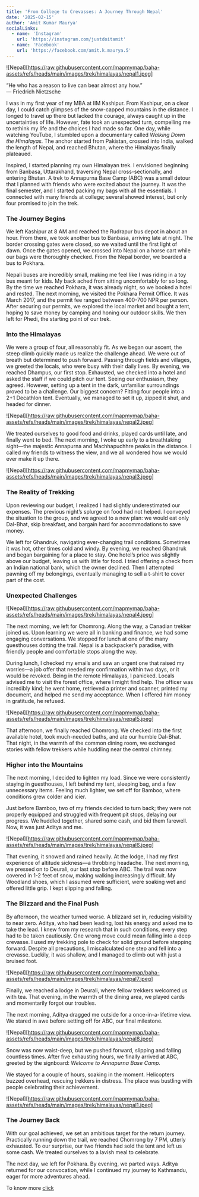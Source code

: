 ```yaml
---
title: 'From College to Crevasses: A Journey Through Nepal'
date: '2025-02-15'
author: 'Amit Kumar Maurya'
socialLinks:
  - name: 'Instagram'
    url: 'https://instagram.com/justdoitamit'
  - name: 'Facebook'
    url: 'https://facebook.com/amit.k.maurya.5'
---
```


![Nepal][https://raw.githubusercontent.com/mapmymap/baha-assets/refs/heads/main/images/trek/himalayas/nepal1.jpeg]

“He who has a reason to live can bear almost any how.”  
― Friedrich Nietzsche

I was in my first year of my MBA at IIM Kashipur. From Kashipur, on a clear day, I could catch glimpses of the snow-capped mountains in the distance. I longed to travel up there but lacked the courage, always caught up in the uncertainties of life. However, fate took an unexpected turn, compelling me to rethink my life and the choices I had made so far. One day, while watching YouTube, I stumbled upon a documentary called _Walking Down the Himalayas._ The anchor started from Pakistan, crossed into India, walked the length of Nepal, and reached Bhutan, where the Himalayas finally plateaued.

Inspired, I started planning my own Himalayan trek. I envisioned beginning from Banbasa, Uttarakhand, traversing Nepal cross-sectionally, and entering Bhutan. A trek to Annapurna Base Camp (ABC) was a small detour that I planned with friends who were excited about the journey. It was the final semester, and I started packing my bags with all the essentials. I connected with many friends at college; several showed interest, but only four promised to join the trek.

### **The Journey Begins**

We left Kashipur at 8 AM and reached the Rudrapur bus depot in about an hour. From there, we took another bus to Banbasa, arriving late at night. The border crossing gates were closed, so we waited until the first light of dawn. Once the gates opened, we crossed into Nepal on a horse cart while our bags were thoroughly checked. From the Nepal border, we boarded a bus to Pokhara.

Nepali buses are incredibly small, making me feel like I was riding in a toy bus meant for kids. My back ached from sitting uncomfortably for so long. By the time we reached Pokhara, it was already night, so we booked a hotel and rested. The next morning, we visited the Pokhara Permit Office. It was March 2017, and the permit fee ranged between 400-700 NPR per person. After securing our permits, we explored the local market and bought a tent, hoping to save money by camping and honing our outdoor skills. We then left for Phedi, the starting point of our trek.

### **Into the Himalayas**

We were a group of four, all reasonably fit. As we began our ascent, the steep climb quickly made us realize the challenge ahead. We were out of breath but determined to push forward. Passing through fields and villages, we greeted the locals, who were busy with their daily lives. By evening, we reached Dhampus, our first stop. Exhausted, we checked into a hotel and asked the staff if we could pitch our tent. Seeing our enthusiasm, they agreed. However, setting up a tent in the dark, unfamiliar surroundings proved to be a challenge. Our biggest concern? Fitting four people into a 2+1 Decathlon tent. Eventually, we managed to set it up, zipped it shut, and headed for dinner.

![Nepal][https://raw.githubusercontent.com/mapmymap/baha-assets/refs/heads/main/images/trek/himalayas/nepal2.jpeg]

We treated ourselves to good food and drinks, played cards until late, and finally went to bed. The next morning, I woke up early to a breathtaking sight—the majestic Annapurna and Machhapuchhre peaks in the distance. I called my friends to witness the view, and we all wondered how we would ever make it up there.

![Nepal][https://raw.githubusercontent.com/mapmymap/baha-assets/refs/heads/main/images/trek/himalayas/nepal3.jpeg]

### **The Reality of Trekking**

Upon reviewing our budget, I realized I had slightly underestimated our expenses. The previous night’s splurge on food had not helped. I conveyed the situation to the group, and we agreed to a new plan: we would eat only Dal-Bhat, skip breakfast, and bargain hard for accommodations to save money.

We left for Ghandruk, navigating ever-changing trail conditions. Sometimes it was hot, other times cold and windy. By evening, we reached Ghandruk and began bargaining for a place to stay. One hotel’s price was slightly above our budget, leaving us with little for food. I tried offering a check from an Indian national bank, which the owner declined. Then I attempted pawning off my belongings, eventually managing to sell a t-shirt to cover part of the cost.

### **Unexpected Challenges**

![Nepal][https://raw.githubusercontent.com/mapmymap/baha-assets/refs/heads/main/images/trek/himalayas/nepal4.jpeg]

The next morning, we left for Chomrong. Along the way, a Canadian trekker joined us. Upon learning we were all in banking and finance, we had some engaging conversations. We stopped for lunch at one of the many guesthouses dotting the trail. Nepal is a backpacker’s paradise, with friendly people and comfortable stops along the way.

During lunch, I checked my emails and saw an urgent one that raised my worries—a job offer that needed my confirmation within two days, or it would be revoked. Being in the remote Himalayas, I panicked. Locals advised me to visit the forest office, where I might find help. The officer was incredibly kind; he went home, retrieved a printer and scanner, printed my document, and helped me send my acceptance. When I offered him money in gratitude, he refused.

![Nepal][https://raw.githubusercontent.com/mapmymap/baha-assets/refs/heads/main/images/trek/himalayas/nepal5.jpeg]

That afternoon, we finally reached Chomrong. We checked into the first available hotel, took much-needed baths, and ate our humble Dal-Bhat. That night, in the warmth of the common dining room, we exchanged stories with fellow trekkers while huddling near the central chimney.

### **Higher into the Mountains**

The next morning, I decided to lighten my load. Since we were consistently staying in guesthouses, I left behind my tent, sleeping bag, and a few unnecessary items. Feeling much lighter, we set off for Bamboo, where conditions grew colder and icier.

Just before Bamboo, two of my friends decided to turn back; they were not properly equipped and struggled with frequent pit stops, delaying our progress. We huddled together, shared some cash, and bid them farewell. Now, it was just Aditya and me.

![Nepal][https://raw.githubusercontent.com/mapmymap/baha-assets/refs/heads/main/images/trek/himalayas/nepal6.jpeg]

That evening, it snowed and rained heavily. At the lodge, I had my first experience of altitude sickness—a throbbing headache. The next morning, we pressed on to Deurali, our last stop before ABC. The trail was now covered in 1-2 feet of snow, making walking increasingly difficult. My Woodland shoes, which I assumed were sufficient, were soaking wet and offered little grip. I kept slipping and falling.

### **The Blizzard and the Final Push**

By afternoon, the weather turned worse. A blizzard set in, reducing visibility to near zero. Aditya, who had been leading, lost his energy and asked me to take the lead. I knew from my research that in such conditions, every step had to be taken cautiously. One wrong move could mean falling into a deep crevasse. I used my trekking pole to check for solid ground before stepping forward. Despite all precautions, I miscalculated one step and fell into a crevasse. Luckily, it was shallow, and I managed to climb out with just a bruised foot.

![Nepal][https://raw.githubusercontent.com/mapmymap/baha-assets/refs/heads/main/images/trek/himalayas/nepal7.jpeg]

Finally, we reached a lodge in Deurali, where fellow trekkers welcomed us with tea. That evening, in the warmth of the dining area, we played cards and momentarily forgot our troubles.

The next morning, Aditya dragged me outside for a once-in-a-lifetime view. We stared in awe before setting off for ABC, our final milestone.

![Nepal][https://raw.githubusercontent.com/mapmymap/baha-assets/refs/heads/main/images/trek/himalayas/nepal8.jpeg]

Snow was now waist-deep, but we pushed forward, slipping and falling countless times. After five exhausting hours, we finally arrived at ABC, greeted by the signboard: _Welcome to Annapurna Base Camp._

We stayed for a couple of hours, soaking in the moment. Helicopters buzzed overhead, rescuing trekkers in distress. The place was bustling with people celebrating their achievement.

![Nepal][https://raw.githubusercontent.com/mapmymap/baha-assets/refs/heads/main/images/trek/himalayas/nepal1.jpeg]

### **The Journey Back**

With our goal achieved, we set an ambitious target for the return journey. Practically running down the trail, we reached Chomrong by 7 PM, utterly exhausted. To our surprise, our two friends had sold the tent and left us some cash. We treated ourselves to a lavish meal to celebrate.

The next day, we left for Pokhara. By evening, we parted ways. Aditya returned for our convocation, while I continued my journey to Kathmandu, eager for more adventures ahead.

To know more [click](https://baha.co.in/trek-planner/annapurna-base-camp-trek-via-pokhara)
